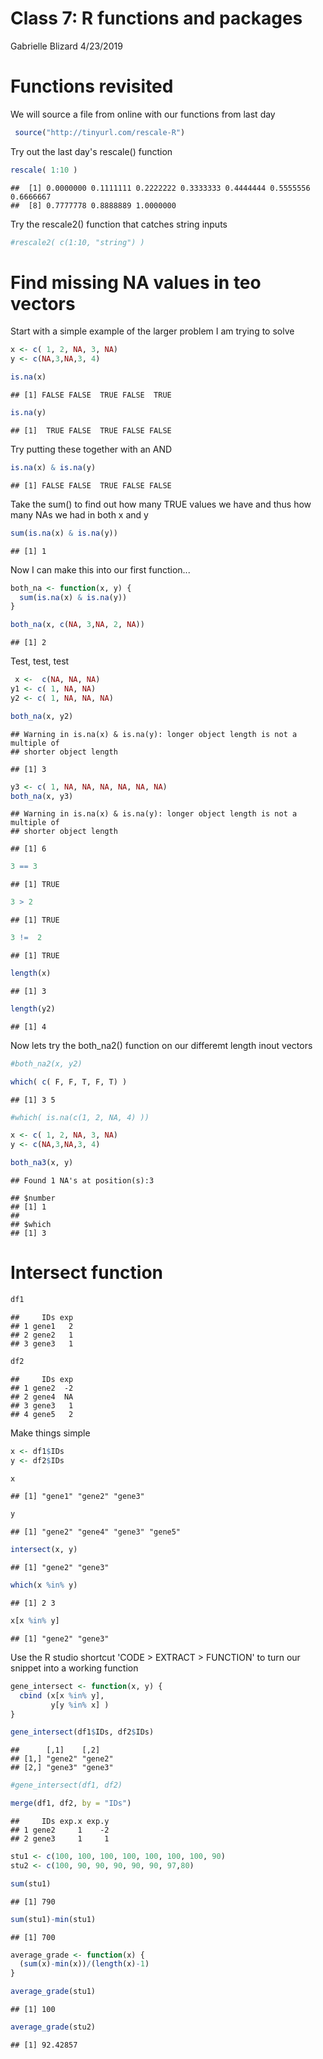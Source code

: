 Class 7: R functions and packages
================
Gabrielle Blizard
4/23/2019

Functions revisited
===================

We will source a file from online with our functions from last day

``` r
 source("http://tinyurl.com/rescale-R")
```

Try out the last day's rescale() function

``` r
rescale( 1:10 )
```

    ##  [1] 0.0000000 0.1111111 0.2222222 0.3333333 0.4444444 0.5555556 0.6666667
    ##  [8] 0.7777778 0.8888889 1.0000000

Try the rescale2() function that catches string inputs

``` r
#rescale2( c(1:10, "string") )
```

Find missing NA values in teo vectors
=====================================

Start with a simple example of the larger problem I am trying to solve

``` r
x <- c( 1, 2, NA, 3, NA) 
y <- c(NA,3,NA,3, 4)
```

``` r
is.na(x)
```

    ## [1] FALSE FALSE  TRUE FALSE  TRUE

``` r
is.na(y)
```

    ## [1]  TRUE FALSE  TRUE FALSE FALSE

Try putting these together with an AND

``` r
is.na(x) & is.na(y)
```

    ## [1] FALSE FALSE  TRUE FALSE FALSE

Take the sum() to find out how many TRUE values we have and thus how many NAs we had in both x and y

``` r
sum(is.na(x) & is.na(y))
```

    ## [1] 1

Now I can make this into our first function...

``` r
both_na <- function(x, y) {
  sum(is.na(x) & is.na(y))
}
```

``` r
both_na(x, c(NA, 3,NA, 2, NA))
```

    ## [1] 2

Test, test, test

``` r
 x <-  c(NA, NA, NA)
y1 <- c( 1, NA, NA)
y2 <- c( 1, NA, NA, NA)
```

``` r
both_na(x, y2)
```

    ## Warning in is.na(x) & is.na(y): longer object length is not a multiple of
    ## shorter object length

    ## [1] 3

``` r
y3 <- c( 1, NA, NA, NA, NA, NA, NA)
both_na(x, y3)
```

    ## Warning in is.na(x) & is.na(y): longer object length is not a multiple of
    ## shorter object length

    ## [1] 6

``` r
3 == 3
```

    ## [1] TRUE

``` r
3 > 2
```

    ## [1] TRUE

``` r
3 !=  2
```

    ## [1] TRUE

``` r
length(x)
```

    ## [1] 3

``` r
length(y2)
```

    ## [1] 4

Now lets try the both\_na2() function on our differemt length inout vectors

``` r
#both_na2(x, y2)
```

``` r
which( c( F, F, T, F, T) )
```

    ## [1] 3 5

``` r
#which( is.na(c(1, 2, NA, 4) ))
```

``` r
x <- c( 1, 2, NA, 3, NA) 
y <- c(NA,3,NA,3, 4)

both_na3(x, y)
```

    ## Found 1 NA's at position(s):3

    ## $number
    ## [1] 1
    ## 
    ## $which
    ## [1] 3

Intersect function
==================

``` r
df1
```

    ##     IDs exp
    ## 1 gene1   2
    ## 2 gene2   1
    ## 3 gene3   1

``` r
df2
```

    ##     IDs exp
    ## 1 gene2  -2
    ## 2 gene4  NA
    ## 3 gene3   1
    ## 4 gene5   2

Make things simple

``` r
x <- df1$IDs
y <- df2$IDs

x
```

    ## [1] "gene1" "gene2" "gene3"

``` r
y
```

    ## [1] "gene2" "gene4" "gene3" "gene5"

``` r
intersect(x, y)
```

    ## [1] "gene2" "gene3"

``` r
which(x %in% y)
```

    ## [1] 2 3

``` r
x[x %in% y]
```

    ## [1] "gene2" "gene3"

Use the R studio shortcut 'CODE &gt; EXTRACT &gt; FUNCTION' to turn our snippet into a working function

``` r
gene_intersect <- function(x, y) {
  cbind (x[x %in% y],
         y[y %in% x] )
}
```

``` r
gene_intersect(df1$IDs, df2$IDs)
```

    ##      [,1]    [,2]   
    ## [1,] "gene2" "gene2"
    ## [2,] "gene3" "gene3"

``` r
#gene_intersect(df1, df2)
```

``` r
merge(df1, df2, by = "IDs")
```

    ##     IDs exp.x exp.y
    ## 1 gene2     1    -2
    ## 2 gene3     1     1

``` r
stu1 <- c(100, 100, 100, 100, 100, 100, 100, 90)
stu2 <- c(100, 90, 90, 90, 90, 90, 97,80)
```

``` r
sum(stu1)
```

    ## [1] 790

``` r
sum(stu1)-min(stu1)
```

    ## [1] 700

``` r
average_grade <- function(x) {
  (sum(x)-min(x))/(length(x)-1)
}
```

``` r
average_grade(stu1)
```

    ## [1] 100

``` r
average_grade(stu2)
```

    ## [1] 92.42857
